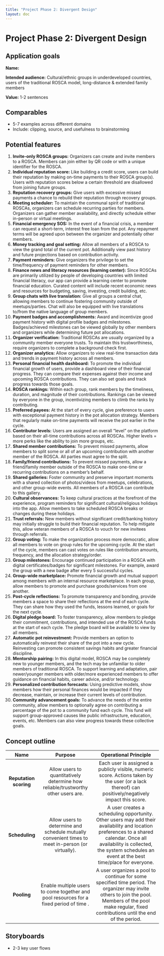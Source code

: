 ```yaml
---
title: "Project Phase 2: Divergent Design"
layout: doc
---
```

# Project Phase 2: Divergent Design

## Application goals
**Name:** 

**Intended audience:** Cultural/ethnic groups in underdeveloped countries, users of the traditional ROSCA model, long-distance & extended family members

**Value:** 1-2 sentences


## Comparables
- 5-7 examples across different domains
- Include: clipping, source, and usefulness to brainstorming

## Potential features
1. **Invite-only ROSCA groups:** Organizers can create and invite members to a ROSCA. Members can join either by QR code or with a unique identifier for the ROSCA.
2. **Individual reputation score:** Like building a credit score, users can build their reputation by making on-time payments to their ROSCA group(s). Users with reputation scores below a certain threshold are disallowed from joining future groups.
3. **Reputation recovery groups:** Give users with excessive missed payments a chance to rebuild their reputation through recovery groups.
4. **Meeting scheduler:** To maintain the communal spirit of traditional ROSCAs, organizers can schedule recurring parties for members. Organizers can gather member availability, and directly schedule either in-person or virtual meetings.
5. **Financial emergency SOS:** In the event of a financial crisis, a member can request a short-term, interest free loan from the pot. Any repayment terms will be agreed upon between the organizer and potentially other members.
6. **Money tracking and goal setting:** Allow all members of a ROSCA to view the grand total of the current pot. Additionally view past history and future projections based on contribution activity.
7. **Payment reminders:** Give organizers the privilege to set the time/frequency of payment reminders for other members.
8. **Finance news and literacy resources (learning center):** Since ROSCAs are primarily utilized by people of developing countries with limited financial literacy, our app can provide a learning center to promote financial education. Curated content will include recent economic news and resources for budgeting, saving, investing, credit building, etc.
9. **Group chats with live translation:** Give all groups a central chat, allowing members to continue fostering community outside of meetups/parties. Chat will also be equipped with live translations to/from the native language of group members.
10. **Payment badges and accomplishments:** Award and incentivize good payment history with digital profile badges and milestones. Badges/achieved milestones can be viewed globally by other members and organizers while determining future pot allocations.  
11. **Organizer verification:** Traditional ROSCAs are usually organized by a community member everyone trusts. To maintain this trustworthiness, require organizers to complete a background check first.
12. **Organizer analytics:** Allow organizers to view real-time transaction data and trends in payment history across all members.
13. **Personal financial health dashboard:** To promote the individual financial growth of users, provide a dashboard view of their financial progress. They can compare their expenses against their income and upcoming ROSCA contributions. They can also set goals and track progress towards those goals.
14. **ROSCA rankings:** Within each group, rank members by the timeliness, duration, and magnitude of their contributions. Rankings can be viewed by everyone in the group, incentivizing members to climb the ranks by contributing.
15. **Preferred payees:** At the start of every cycle, give preference to users with exceptional payment history in the pot allocation strategy. Members that regularly make on-time payments will receive the pot earlier in the cycle.
16. **Contributor levels:** Users are assigned an overall “level” on the platform based on their all-time contributions across all ROSCAs. Higher levels = more perks like the ability to join more groups, etc.
17. **Shared member contributions:** To prevent missed payments, allow members to split some or all of an upcoming contribution with another member of the ROSCA. All parties must agree to the split.
18. **Family/friend contributions:** To prevent missed payments, allow a friend/family member outside of the ROSCA to make one-time or recurring contributions on a member’s behalf.
19. **Shared galleries:** Foster community and preserve important moments with a shared collection of photos/videos from meetups, celebrations, and other group-wide events. All members of a ROSCA can contribute to this gallery.
20. **Cultural observances:** To keep cultural practices at the forefront of the experience, program reminders for significant cultural/religious holidays into the app. Allow members to take scheduled ROSCA breaks or changes during these holidays.
21. **Trust referrals:** New members without significant credit/banking history may initially struggle to build their financial reputation. To help mitigate this, allow veteran members of a ROSCA to vouch for new invitees through referrals.
22. **Group voting:** To make the organization process more democratic, allow all members to vote on group rules for the upcoming cycle. At the start of the cycle, members can cast votes on rules like contribution amounts, frequency, and the allocation strategy/order.
23. **Group milestones:** Encourage continued participation in a ROSCA with digital certificates/badges for significant milestones. For example, award the group with a new badge after every 5 successful cycles.  
24. **Group-wide marketplace:** Promote financial growth and mutual support among members with an internal resource marketplace. In each group, allow members to promote and purchase goods/services from one another.
25. **Post-cycle reflections:** To promote transparency and bonding, provide members a space to share their reflections at the end of each cycle. They can share how they used the funds, lessons learned, or goals for the next cycle.
26. **Digital pledge board:** To foster transparency, allow members to pledge their commitment, contributions, and intended use of the ROSCA funds at the start of each cycle. The pledge board will be available to view by all members.
27. **Automatic pot reinvestment:** Provide members an option to automatically reinvest their share of the pot into a new cycle. Reinvesting can promote consistent savings habits and greater financial discipline.
28. **Mentorship pairing:** In this digital model, ROSCA may be completely new to younger members, and the tech may be unfamiliar to older members of traditional ROSCA. To support learning and adaptation, pair newer/younger members with older/more experienced members to offer guidance on financial habits, career advice, and/or technology.
29. **Personalized contribution forecasts:** Using predictive models, show members how their personal finances would be impacted if they decrease, maintain, or increase their current levels of contribution.
30. **Community advancement goals:** To advance the needs of the entire community, allow members to optionally agree on contributing a percentage of the pot to a community fund each cycle. This fund will support group-approved causes like public infrastructure, education, events, etc. Members can also view progress towards these collective goals.

## Concept outline

|          Name          |                                              Purpose                                              |                                                                                                         Operational Principle                                                                                                         |
|:----------------------:|:-------------------------------------------------------------------------------------------------:|:-------------------------------------------------------------------------------------------------------------------------------------------------------------------------------------------------------------------------------------:|
| **Reputation scoring** |         Allow users to quantitatively determine how reliable/trustworthy other users are.         |                                          Each user is assigned a publicly visible, numeric score. Actions taken by the user (or a lack thereof) can positively/negatively impact this score.                                          |
|     **Scheduling**     | Allow users to determine and schedule mutually convenient times to meet in-person (or virtually). | A user creates a scheduling opportunity. Other users may add their availability and location preferences to a shared calendar. Once all availability is collected, the system schedules an event at the best time/place for everyone. |
|      **Pooling**       |      Enable multiple users to come together and pool resources for a fixed period of time .       |               A user organizes a pool to continue for some specified time period. The organizer may invite others to join the pool. Members of the pool make regular, fixed contributions until the end of the period.                |



## Storyboards
- 2-3 key user flows
